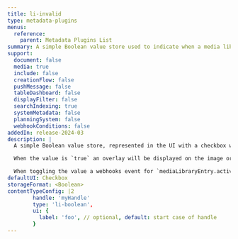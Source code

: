 ```yaml
---
title: li-invalid
type: metadata-plugins
menus:
  reference:
    parent: Metadata Plugins List
summary: A simple Boolean value store used to indicate when a media library entry is no longer valid.
support:
  document: false
  media: true
  include: false
  creationFlow: false
  pushMessage: false
  tableDashboard: false
  displayFilter: false
  searchIndexing: true
  systemMetadata: false
  planningSystem: false
  webhookConditions: false
addedIn: release-2024-03
description: |
  A simple Boolean value store, represented in the UI with a checkbox which you can toggle on/off.

  When the value is `true` an overlay will be displayed on the image or video to indicate the state. This plugin can be used to indicate that the media library entry is no longer valid due to licensing reasons. The li-invalid plugin state has priority over [li-datetime-validity]({{< ref "/reference/document/metadata/plugins/li-datetime-validity" >}}).

  When toggling the value a webhooks event for `mediaLibraryEntry.active` or `mediaLibraryEntry.invalid` will be emitted. Please see the [Webhooks]({{< ref "/reference/webhooks" >}}) documentation for further details on how to configure them.
defaultUI: Checkbox
storageFormat: <Boolean>
contentTypeConfig: |2
        handle: 'myHandle'
        type: 'li-boolean',
        ui: {
          label: 'foo', // optional, default: start case of handle
        }
---
```


